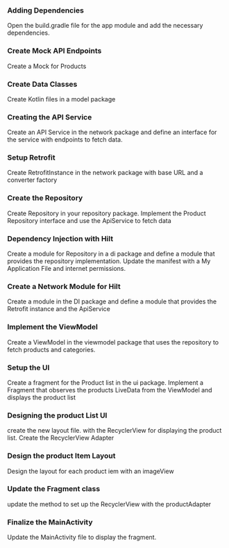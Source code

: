 ### Adding Dependencies
Open the build.gradle file for the app module and add the necessary dependencies.

### Create Mock API Endpoints
Create a Mock for Products

### Create Data Classes
Create Kotlin files in a model package

### Creating the API Service
Create an API Service in the network package and define an interface for the service with endpoints to fetch data.

### Setup Retrofit
Create RetrofitInstance in the network package with base URL and a converter factory

### Create the Repository
Create Repository in your repository package. Implement the Product Repository interface and use the ApiService to fetch data

### Dependency Injection with Hilt
Create a module for Repository in a di package and define a module that provides the repository implementation. Update the manifest with a My Application File and internet permissions.

### Create a Network Module for Hilt
Create a module in the DI package and define a module that provides the Retrofit instance and the ApiService

### Implement the ViewModel
Create a ViewModel in the viewmodel package that uses the repository to fetch products and categories.

### Setup the UI
Create a fragment for the Product list in the ui package. Implement a Fragment that observes the products LiveData from the ViewModel and displays the product list

### Designing the product List UI
create the new layout file. with the RecyclerView for displaying the product list. Create the RecyclerView Adapter

### Design the product Item Layout
Design the layout for each product iem with an imageView

### Update the Fragment class
update the method to set up the RecyclerView with the productAdapter

### Finalize the MainActivity
Update the MainActivity file to display the fragment.

